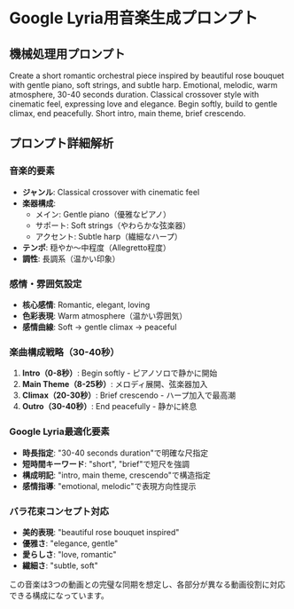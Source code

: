 # Google Lyria用音楽生成プロンプト

## 機械処理用プロンプト
Create a short romantic orchestral piece inspired by beautiful rose bouquet with gentle piano, soft strings, and subtle harp. Emotional, melodic, warm atmosphere, 30-40 seconds duration. Classical crossover style with cinematic feel, expressing love and elegance. Begin softly, build to gentle climax, end peacefully. Short intro, main theme, brief crescendo.

## プロンプト詳細解析

### 音楽的要素
- **ジャンル**: Classical crossover with cinematic feel
- **楽器構成**: 
  - メイン: Gentle piano（優雅なピアノ）
  - サポート: Soft strings（やわらかな弦楽器）
  - アクセント: Subtle harp（繊細なハープ）
- **テンポ**: 穏やか〜中程度（Allegretto程度）
- **調性**: 長調系（温かい印象）

### 感情・雰囲気設定
- **核心感情**: Romantic, elegant, loving
- **色彩表現**: Warm atmosphere（温かい雰囲気）
- **感情曲線**: Soft → gentle climax → peaceful

### 楽曲構成戦略（30-40秒）
1. **Intro（0-8秒）**: Begin softly - ピアノソロで静かに開始
2. **Main Theme（8-25秒）**: メロディ展開、弦楽器加入
3. **Climax（20-30秒）**: Brief crescendo - ハープ加入で最高潮
4. **Outro（30-40秒）**: End peacefully - 静かに終息

### Google Lyria最適化要素
- **時長指定**: "30-40 seconds duration"で明確な尺指定
- **短時間キーワード**: "short", "brief"で短尺を強調
- **構成明記**: "intro, main theme, crescendo"で構造指定
- **感情指導**: "emotional, melodic"で表現方向性提示

### バラ花束コンセプト対応
- **美的表現**: "beautiful rose bouquet inspired"
- **優雅さ**: "elegance, gentle"
- **愛らしさ**: "love, romantic"
- **繊細さ**: "subtle, soft"

この音楽は3つの動画との完璧な同期を想定し、各部分が異なる動画役割に対応できる構成になっています。